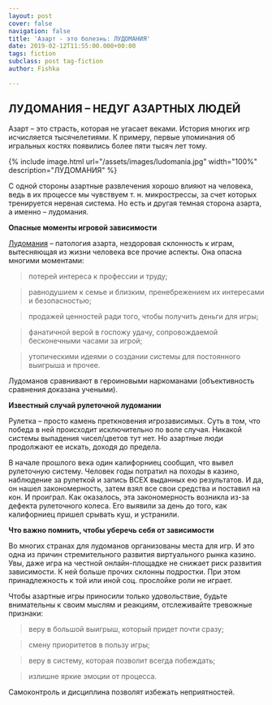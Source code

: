 ```yaml
---
layout: post
cover: false
navigation: false
title: 'Азарт - это болезнь: ЛУДОМАНИЯ'
date: 2019-02-12T11:55:00.000+00:00
tags: fiction
subclass: post tag-fiction
author: Fishka

---
```

## ЛУДОМАНИЯ – НЕДУГ АЗАРТНЫХ ЛЮДЕЙ

Азарт – это страсть, которая не угасает веками. История многих игр исчисляется тысячелетиями. К примеру, первые упоминания об игральных костях появились более пяти тысяч лет тому.

{% include image.html url="/assets/images/ludomania.jpg" width="100%" description="ЛУДОМАНИЯ" %}

С одной стороны азартные развлечения хорошо влияют на человека, ведь в их процессе мы чувствуем т. н. микрострессы, за счет которых тренируется нервная система. Но есть и другая темная сторона азарта, а именно – лудомания.

**Опасные моменты игровой зависимости**

[Лудомания](https://ru.wikipedia.org/wiki/%D0%9B%D1%83%D0%B4%D0%BE%D0%BC%D0%B0%D0%BD%D0%B8%D1%8F "Лудомания") – патология азарта, нездоровая склонность к играм, вытесняющая из жизни человека все прочие аспекты. Она опасна многими моментами:

> потерей интереса к профессии и труду;

> равнодушием к семье и близким, пренебрежением их интересами и безопасностью;

> продажей ценностей ради того, чтобы получить деньги для игры;

> фанатичной верой в госпожу удачу, сопровождаемой бесконечными часами за игрой;

> утопическими идеями о создании системы для постоянного выигрыша и прочее.

Лудоманов сравнивают в героиновыми наркоманами (объективность сравнения доказана учеными).

**Известный случай рулеточной лудомании**

Рулетка – просто камень преткновения игрозависимых. Суть в том, что победа в ней происходит исключительно по воле случая. Никакой системы выпадения чисел/цветов тут нет. Но азартные люди продолжают ее искать, доходя до предела.

В начале прошлого века один калифорниец сообщил, что вывел рулеточную систему. Человек годы потратил на походы в казино, наблюдение за рулеткой и запись ВСЕХ выданных ею результатов. И да, он нашел закономерность, затем взял все свои средства и поставил на кон. И проиграл. Как оказалось, эта закономерность возникла из-за дефекта рулеточного колеса. Его выявили за день до того, как калифорниец пришел срывать куш, и устранили.

**Что важно помнить, чтобы уберечь себя от зависимости**

Во многих странах для лудоманов организованы места для игр. И это одна из причин стремительного развития виртуального рынка казино. Увы, даже игра на честной онлайн-площадке не снижает риск развития зависимости. К ней больше прочих склонны подростки. При этом принадлежность к той или иной соц. прослойке роли не играет.

Чтобы азартные игры приносили только удовольствие, будьте внимательны к своим мыслям и реакциям, отслеживайте тревожные признаки:

> веру в большой выигрыш, который придет почти сразу;

> смену приоритетов в пользу игры;

> веру в систему, которая позволит всегда побеждать;

> излишне яркие эмоции от процесса.

Самоконтроль и дисциплина позволят избежать неприятностей.